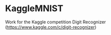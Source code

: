 # KaggleMNIST
Work for the Kaggle competition Digit Recognizer (https://www.kaggle.com/c/digit-recognizer)

